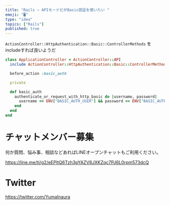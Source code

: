 ```yaml
---
title: "Rails – APIモードだがBasic認証を使いたい "
emoji: "🖥"
type: "idea"
topics: ["Rails"]
published: true
---
```


`ActionController::HttpAuthentication::Basic::ControllerMethods` をincludeすれば良いようだ

```rb
class ApplicationController < ActionController::API
  include ActionController::HttpAuthentication::Basic::ControllerMethods

  before_action :basic_auth

  private

  def basic_auth
    authenticate_or_request_with_http_basic do |username, password|
      username == ENV["BASIC_AUTH_USER"] && password == ENV["BASIC_AUTH_PASSWORD"]
    end
  end
end
```


# チャットメンバー募集


何か質問、悩み事、相談などあればLINEオープンチャットもご利用ください。

https://line.me/ti/g2/eEPltQ6Tzh3pYAZV8JXKZqc7PJ6L0rpm573dcQ


# Twitter

https://twitter.com/YumaInaura

